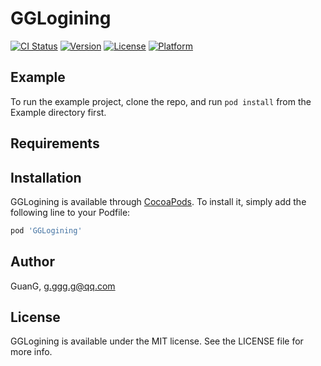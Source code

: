 # GGLogining

[![CI Status](https://img.shields.io/travis/GuanG/GGLogining.svg?style=flat)](https://travis-ci.org/GuanG/GGLogining)
[![Version](https://img.shields.io/cocoapods/v/GGLogining.svg?style=flat)](https://cocoapods.org/pods/GGLogining)
[![License](https://img.shields.io/cocoapods/l/GGLogining.svg?style=flat)](https://cocoapods.org/pods/GGLogining)
[![Platform](https://img.shields.io/cocoapods/p/GGLogining.svg?style=flat)](https://cocoapods.org/pods/GGLogining)

## Example

To run the example project, clone the repo, and run `pod install` from the Example directory first.

## Requirements

## Installation

GGLogining is available through [CocoaPods](https://cocoapods.org). To install
it, simply add the following line to your Podfile:

```ruby
pod 'GGLogining'
```

## Author

GuanG, g.ggg.g@qq.com

## License

GGLogining is available under the MIT license. See the LICENSE file for more info.
